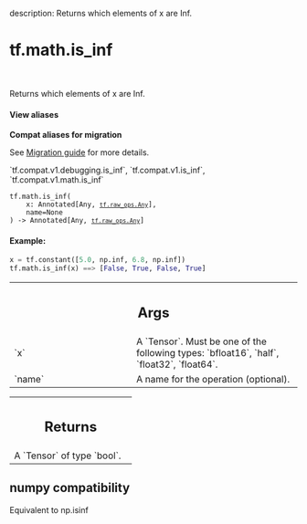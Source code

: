 description: Returns which elements of x are Inf.

<div itemscope itemtype="http://developers.google.com/ReferenceObject">
<meta itemprop="name" content="tf.math.is_inf" />
<meta itemprop="path" content="Stable" />
</div>

# tf.math.is_inf

<!-- Insert buttons and diff -->

<table class="tfo-notebook-buttons tfo-api nocontent" align="left">

</table>



Returns which elements of x are Inf.


<section class="expandable">
  <h4 class="showalways">View aliases</h4>
  <p>
<b>Compat aliases for migration</b>
<p>See
<a href="https://www.tensorflow.org/guide/migrate">Migration guide</a> for
more details.</p>
<p>`tf.compat.v1.debugging.is_inf`, `tf.compat.v1.is_inf`, `tf.compat.v1.math.is_inf`</p>
</p>
</section>

<pre class="devsite-click-to-copy prettyprint lang-py tfo-signature-link">
<code>tf.math.is_inf(
    x: Annotated[Any, <a href="../../tf/raw_ops/Any.md"><code>tf.raw_ops.Any</code></a>],
    name=None
) -> Annotated[Any, <a href="../../tf/raw_ops/Any.md"><code>tf.raw_ops.Any</code></a>]
</code></pre>



<!-- Placeholder for "Used in" -->



#### Example:



```python
x = tf.constant([5.0, np.inf, 6.8, np.inf])
tf.math.is_inf(x) ==> [False, True, False, True]
```

<!-- Tabular view -->
 <table class="responsive fixed orange">
<colgroup><col width="214px"><col></colgroup>
<tr><th colspan="2"><h2 class="add-link">Args</h2></th></tr>

<tr>
<td>
`x`<a id="x"></a>
</td>
<td>
A `Tensor`. Must be one of the following types: `bfloat16`, `half`, `float32`, `float64`.
</td>
</tr><tr>
<td>
`name`<a id="name"></a>
</td>
<td>
A name for the operation (optional).
</td>
</tr>
</table>



<!-- Tabular view -->
 <table class="responsive fixed orange">
<colgroup><col width="214px"><col></colgroup>
<tr><th colspan="2"><h2 class="add-link">Returns</h2></th></tr>
<tr class="alt">
<td colspan="2">
A `Tensor` of type `bool`.
</td>
</tr>

</table>



 <section><devsite-expandable expanded>
 <h2 class="showalways">numpy compatibility</h2>

Equivalent to np.isinf

 </devsite-expandable></section>

